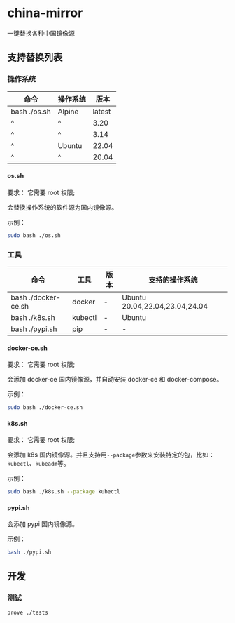 # china-mirror

一键替换各种中国镜像源

## 支持替换列表

### 操作系统

| 命令 | 操作系统 | 版本 |
| --- | --- | --- |
| bash ./os.sh           | Alpine    | latest    |
| ^                      | ^         | 3.20      |
| ^                      | ^         | 3.14      |
| ^                      | Ubuntu    | 22.04     |
| ^                      | ^         | 20.04     |

#### os.sh

要求： 它需要 root 权限;

会替换操作系统的软件源为国内镜像源。

示例：

```bash
sudo bash ./os.sh
```

### 工具

| 命令 | 工具 | 版本 | 支持的操作系统 |
| --- | --- | --- | --- |
| bash ./docker-ce.sh    | docker    | -         | Ubuntu 20.04,22.04,23.04,24.04 |
| bash ./k8s.sh          | kubectl   | -         | Ubuntu |
| bash ./pypi.sh         | pip       | -         | -      |

#### docker-ce.sh

要求： 它需要 root 权限;

会添加 docker-ce 国内镜像源，并自动安装 docker-ce 和 docker-compose。

示例：

```bash
sudo bash ./docker-ce.sh
```

#### k8s.sh

要求： 它需要 root 权限;

会添加 k8s 国内镜像源。并且支持用`--package`参数来安装特定的包，比如：`kubectl`、`kubeadm`等。

示例：

```bash
sudo bash ./k8s.sh --package kubectl
```

#### pypi.sh

会添加 pypi 国内镜像源。

示例：

```bash
bash ./pypi.sh
```

## 开发

### 测试

```bash
prove ./tests
```
